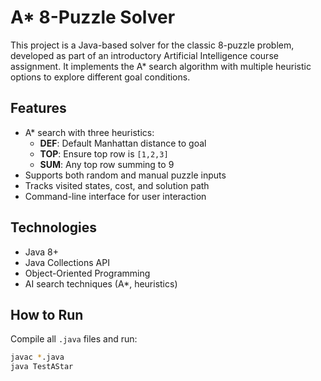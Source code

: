 # A* 8-Puzzle Solver

This project is a Java-based solver for the classic 8-puzzle problem, developed as part of an introductory Artificial Intelligence course assignment. It implements the A* search algorithm with multiple heuristic options to explore different goal conditions.

## Features

- A* search with three heuristics:
  - **DEF**: Default Manhattan distance to goal
  - **TOP**: Ensure top row is `[1,2,3]`
  - **SUM**: Any top row summing to 9
- Supports both random and manual puzzle inputs
- Tracks visited states, cost, and solution path
- Command-line interface for user interaction

## Technologies

- Java 8+
- Java Collections API
- Object-Oriented Programming
- AI search techniques (A*, heuristics)

## How to Run

Compile all `.java` files and run:

```bash
javac *.java
java TestAStar
